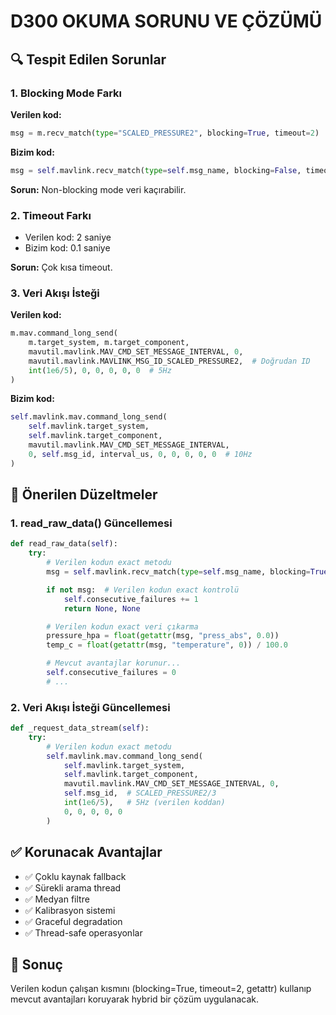 # D300 OKUMA SORUNU VE ÇÖZÜMÜ

## 🔍 Tespit Edilen Sorunlar

### 1. Blocking Mode Farkı

**Verilen kod:**

```python
msg = m.recv_match(type="SCALED_PRESSURE2", blocking=True, timeout=2)
```

**Bizim kod:**

```python
msg = self.mavlink.recv_match(type=self.msg_name, blocking=False, timeout=0.1)
```

**Sorun:** Non-blocking mode veri kaçırabilir.

### 2. Timeout Farkı

- Verilen kod: 2 saniye
- Bizim kod: 0.1 saniye

**Sorun:** Çok kısa timeout.

### 3. Veri Akışı İsteği

**Verilen kod:**

```python
m.mav.command_long_send(
    m.target_system, m.target_component,
    mavutil.mavlink.MAV_CMD_SET_MESSAGE_INTERVAL, 0,
    mavutil.mavlink.MAVLINK_MSG_ID_SCALED_PRESSURE2,  # Doğrudan ID
    int(1e6/5), 0, 0, 0, 0, 0  # 5Hz
)
```

**Bizim kod:**

```python
self.mavlink.mav.command_long_send(
    self.mavlink.target_system,
    self.mavlink.target_component,
    mavutil.mavlink.MAV_CMD_SET_MESSAGE_INTERVAL,
    0, self.msg_id, interval_us, 0, 0, 0, 0, 0  # 10Hz
)
```

## 🔧 Önerilen Düzeltmeler

### 1. read_raw_data() Güncellemesi

```python
def read_raw_data(self):
    try:
        # Verilen kodun exact metodu
        msg = self.mavlink.recv_match(type=self.msg_name, blocking=True, timeout=2)

        if not msg:  # Verilen kodun exact kontrolü
            self.consecutive_failures += 1
            return None, None

        # Verilen kodun exact veri çıkarma
        pressure_hpa = float(getattr(msg, "press_abs", 0.0))
        temp_c = float(getattr(msg, "temperature", 0)) / 100.0

        # Mevcut avantajlar korunur...
        self.consecutive_failures = 0
        # ...
```

### 2. Veri Akışı İsteği Güncellemesi

```python
def _request_data_stream(self):
    try:
        # Verilen kodun exact metodu
        self.mavlink.mav.command_long_send(
            self.mavlink.target_system,
            self.mavlink.target_component,
            mavutil.mavlink.MAV_CMD_SET_MESSAGE_INTERVAL, 0,
            self.msg_id,  # SCALED_PRESSURE2/3
            int(1e6/5),   # 5Hz (verilen koddan)
            0, 0, 0, 0, 0
        )
```

## ✅ Korunacak Avantajlar

- ✅ Çoklu kaynak fallback
- ✅ Sürekli arama thread
- ✅ Medyan filtre
- ✅ Kalibrasyon sistemi
- ✅ Graceful degradation
- ✅ Thread-safe operasyonlar

## 🎯 Sonuç

Verilen kodun çalışan kısmını (blocking=True, timeout=2, getattr) kullanıp
mevcut avantajları koruyarak hybrid bir çözüm uygulanacak.
